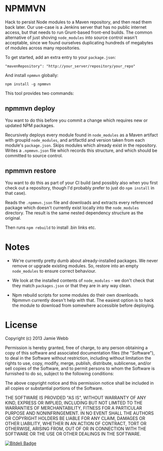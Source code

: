 NPMMVN
======

Hack to persist Node modules to a Maven repository, and then read them back
later. Our use-case is a Jenkins server that has no public internet access, but
that needs to run Grunt-based front-end builds. The common alternative of just
shoving `node_modules` into source control wasn't acceptable, since we found
ourselves duplicating hundreds of megabytes of modules across many
repositories.

To get started, add an extra entry to your `package.json`:

    "mavenRepository": "http://your_server/repository/your_repo"

And install `npmmvn` globally:

    npm install -g npmmvn

This tool provides two commands:

npmmvn deploy
-------------

You want to do this before you commit a change which requires new or updated
NPM packages.

Recursively deploys every module found in `node_modules` as a Maven artifact
with groupId `node_modules`, and artifactId and version taken from each
module's `package.json`. Skips modules which already exist in the repository.
Writes a `.npmmvn.json` file which records this structure, and which should be
committed to source control.

npmmvn restore
--------------

You want to do this as part of your CI build (and possibly also when you first
check out a repository, though I'd probably prefer to just do `npm install` in
that case).

Reads the `.npmmvn.json` file and downloads and extracts every referenced
package which doesn't currently exist locally into the `node_modules`
directory. The result is the same nested dependency structure as the original.

Then runs `npm rebuild` to install .bin links etc.

Notes
=====

* We're currently pretty dumb about already-installed packages. We never remove
or upgrade existing modules. So, restore into an empty `node_modules` to
ensure correct behaviour.

* We look at the installed contents of `node_modules` - we don't check that
they match `packages.json` or that they are in any way clean. 

* Npm rebuild scripts for some modules do their own downloads. Npmmvn currently
doesn't help with that. The easiest option is to hack the module to download
from somewhere accessible before deploying.

License
=======

Copyright (c) 2013 Jamie Webb

Permission is hereby granted, free of charge, to any person obtaining a copy
of this software and associated documentation files (the "Software"), to deal
in the Software without restriction, including without limitation the rights
to use, copy, modify, merge, publish, distribute, sublicense, and/or sell
copies of the Software, and to permit persons to whom the Software is
furnished to do so, subject to the following conditions:

The above copyright notice and this permission notice shall be included in
all copies or substantial portions of the Software.

THE SOFTWARE IS PROVIDED "AS IS", WITHOUT WARRANTY OF ANY KIND, EXPRESS OR
IMPLIED, INCLUDING BUT NOT LIMITED TO THE WARRANTIES OF MERCHANTABILITY,
FITNESS FOR A PARTICULAR PURPOSE AND NONINFRINGEMENT. IN NO EVENT SHALL THE
AUTHORS OR COPYRIGHT HOLDERS BE LIABLE FOR ANY CLAIM, DAMAGES OR OTHER
LIABILITY, WHETHER IN AN ACTION OF CONTRACT, TORT OR OTHERWISE, ARISING FROM,
OUT OF OR IN CONNECTION WITH THE SOFTWARE OR THE USE OR OTHER DEALINGS IN
THE SOFTWARE.

[![Bitdeli Badge](https://d2weczhvl823v0.cloudfront.net/jwebb/npmmvn/trend.png)](https://bitdeli.com/free "Bitdeli Badge")
